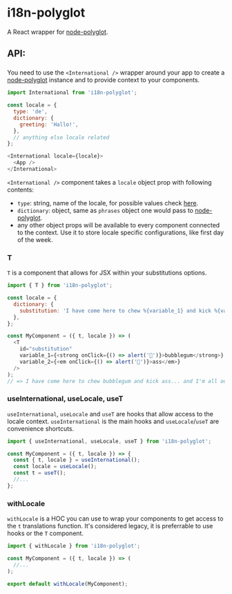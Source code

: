 i18n-polyglot
=============

A React wrapper for [node-polyglot](https://airbnb.io/polyglot.js/).

## API:

### <International />

You need to use the `<International />` wrapper around your app to create a [node-polyglot](https://airbnb.io/polyglot.js/) instance and to provide context to your components.
```javascript
import International from 'i18n-polyglot';

const locale = {
  type: 'de',
  dictionary: {
    greeting: 'Hallo!',
  },
  // anything else locale related
};

<International locale={locale}>
  <App />
</International>
```
`<International />` component takes a `locale` object prop with following contents:
  - `type`: string, name of the locale, for possible values check [here](https://github.com/airbnb/polyglot.js/blob/master/index.js#L96).
  - `dictionary`: object, same as `phrases` object one would pass to [node-polyglot](https://github.com/airbnb/polyglot.js#translation).
  - any other object props will be available to every component connected to the context. Use it to store locale specific configurations, like first day of the week.

### T

`T` is a component that allows for JSX within your substitutions options.

```javascript
import { T } from 'i18n-polyglot';

const locale = {
  dictionary: {
    substitution: 'I have come here to chew %{variable_1} and kick %{variable_2}... and I\'m all out of %{variable_1}.',
  },
};

const MyComponent = ({ t, locale }) => (
  <T
    id="substitution"
    variable_1={<strong onClick={() => alert('🍬')}>bubblegum</strong>}
    variable_2={<em onClick={() => alert('🍑')}>ass</em>}
  />
);
// => I have come here to chew bubblegum and kick ass... and I'm all out of bubblegum.
```

### useInternational, useLocale, useT

`useInternational`, `useLocale` and `useT` are hooks that allow access to the locale context. `useInternational` is the main hooks and `useLocale`/`useT` are convenience shortcuts.

```javascript
import { useInternational, useLocale, useT } from 'i18n-polyglot';

const MyComponent = ({ t, locale }) => {
  const { t, locale } = useInternational();
  const locale = useLocale();
  const t = useT();
  //...
};

```

### withLocale

`withLocale` is a HOC you can use to wrap your components to get access to the `t` translations function. It's considered legacy, it is preferrable to use hooks or the `T` component.

```javascript
import { withLocale } from 'i18n-polyglot';

const MyComponent = ({ t, locale }) => (
  //...
);

export default withLocale(MyComponent);
```


